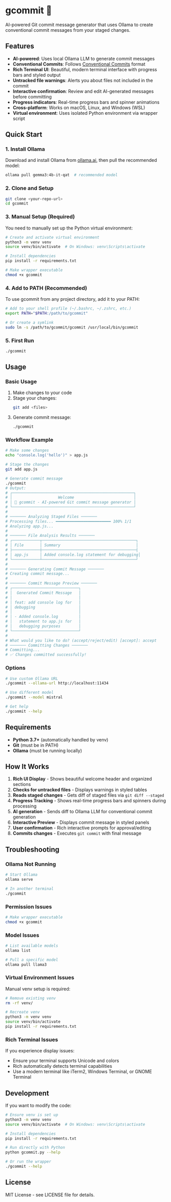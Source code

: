 # gcommit 🤖

AI-powered Git commit message generator that uses Ollama to create conventional commit messages from your staged changes.

## Features

- **AI-powered**: Uses local Ollama LLM to generate commit messages
- **Conventional Commits**: Follows [Conventional Commits](https://www.conventionalcommits.org/) format
- **Rich Terminal UI**: Beautiful, modern terminal interface with progress bars and styled output
- **Untracked file warnings**: Alerts you about files not included in the commit
- **Interactive confirmation**: Review and edit AI-generated messages before committing
- **Progress indicators**: Real-time progress bars and spinner animations
- **Cross-platform**: Works on macOS, Linux, and Windows (WSL)
- **Virtual environment**: Uses isolated Python environment via wrapper script

## Quick Start

### 1. Install Ollama

Download and install Ollama from [ollama.ai](https://ollama.ai), then pull the recommended model:

```bash
ollama pull gemma3:4b-it-qat  # recommended model
```

### 2. Clone and Setup

```bash
git clone <your-repo-url>
cd gcommit
```

### 3. Manual Setup (Required)

You need to manually set up the Python virtual environment:

```bash
# Create and activate virtual environment
python3 -m venv venv
source venv/bin/activate  # On Windows: venv\Scripts\activate

# Install dependencies
pip install -r requirements.txt

# Make wrapper executable
chmod +x gcommit
```

### 4. Add to PATH (Recommended)

To use gcommit from any project directory, add it to your PATH:

```bash
# Add to your shell profile (~/.bashrc, ~/.zshrc, etc.)
export PATH="$PATH:/path/to/gcommit"

# Or create a symlink
sudo ln -s /path/to/gcommit/gcommit /usr/local/bin/gcommit
```

### 5. First Run

```bash
./gcommit
```

## Usage

### Basic Usage

1. Make changes to your code
2. Stage your changes:
   ```bash
   git add <files>
   ```
3. Generate commit message:
   ```bash
   ./gcommit
   ```

### Workflow Example

```bash
# Make some changes
echo "console.log('hello')" > app.js

# Stage the changes
git add app.js

# Generate commit message
./gcommit
# Output:
# ┌─────────────────────────────────────────────────────┐
# │                    Welcome                          │
# │ 🤖 gcommit - AI-powered Git commit message generator │
# └─────────────────────────────────────────────────────┘
# 
# ─────── Analyzing Staged Files ───────
# Processing files... ━━━━━━━━━━━━━━━━━━━━━━━━ 100% 1/1
# Analyzing app.js... 
# 
# ─────── File Analysis Results ───────
# ┌────────────┬─────────────────────────────────────────┐
# │ File       │ Summary                                 │
# ├────────────┼─────────────────────────────────────────┤
# │ app.js     │ Added console.log statement for debugging│
# └────────────┴─────────────────────────────────────────┘
# 
# ─────── Generating Commit Message ───────
# Creating commit message... 
# 
# ─────── Commit Message Preview ───────
# ┌─────────────────────────────┐
# │  Generated Commit Message   │
# │                             │
# │ feat: add console log for   │
# │ debugging                   │
# │                             │
# │ - Added console.log         │
# │   statement to app.js for   │
# │   debugging purposes        │
# └─────────────────────────────┘
# 
# What would you like to do? (accept/reject/edit) [accept]: accept
# ─────── Committing Changes ───────
# Committing... 
# ✅ Changes committed successfully!
```

### Options

```bash
# Use custom Ollama URL
./gcommit --ollama-url http://localhost:11434

# Use different model
./gcommit --model mistral

# Get help
./gcommit --help
```

## Requirements

- **Python 3.7+** (automatically handled by venv)
- **Git** (must be in PATH)
- **Ollama** (must be running locally)

## How It Works

1. **Rich UI Display** - Shows beautiful welcome header and organized sections
2. **Checks for untracked files** - Displays warnings in styled tables
3. **Reads staged changes** - Gets diff of staged files via `git diff --staged`
4. **Progress Tracking** - Shows real-time progress bars and spinners during processing
5. **AI generation** - Sends diff to Ollama LLM for conventional commit generation
6. **Interactive Preview** - Displays commit message in styled panels
7. **User confirmation** - Rich interactive prompts for approval/editing
8. **Commits changes** - Executes `git commit` with final message

## Troubleshooting

### Ollama Not Running
```bash
# Start Ollama
ollama serve

# In another terminal
./gcommit
```

### Permission Issues
```bash
# Make wrapper executable
chmod +x gcommit
```

### Model Issues
```bash
# List available models
ollama list

# Pull a specific model
ollama pull llama3
```

### Virtual Environment Issues
Manual venv setup is required:
```bash
# Remove existing venv
rm -rf venv/

# Recreate venv
python3 -m venv venv
source venv/bin/activate
pip install -r requirements.txt
```

### Rich Terminal Issues
If you experience display issues:
- Ensure your terminal supports Unicode and colors
- Rich automatically detects terminal capabilities
- Use a modern terminal like iTerm2, Windows Terminal, or GNOME Terminal

## Development

If you want to modify the code:

```bash
# Ensure venv is set up
python3 -m venv venv
source venv/bin/activate  # On Windows: venv\Scripts\activate

# Install dependencies
pip install -r requirements.txt

# Run directly with Python
python gcommit.py --help

# Or run the wrapper
./gcommit --help
```

## License

MIT License - see LICENSE file for details.